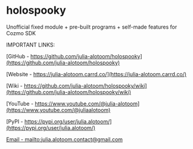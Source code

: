 # holospooky
Unofficial fixed module + pre-built programs + self-made features for Cozmo SDK

IMPORTANT LINKS:

[GitHub - https://github.com/julia-alotoom/holospooky](https://github.com/julia-alotoom/holospooky)

[Website - https://julia-alotoom.carrd.co/](https://julia-alotoom.carrd.co/)

[Wiki - https://github.com/julia-alotoom/holospooky/wiki](https://github.com/julia-alotoom/holospooky/wiki)

[YouTube - https://www.youtube.com/@julia-alotoom](https://www.youtube.com/@juliaalotoom)

[PyPI - https://pypi.org/user/julia.alotoom/](https://pypi.org/user/julia.alotoom/)

[Email - mailto:julia.alotoom.contact@gmail.com](mailto:julia.alotoom.contact@gmail.com)
